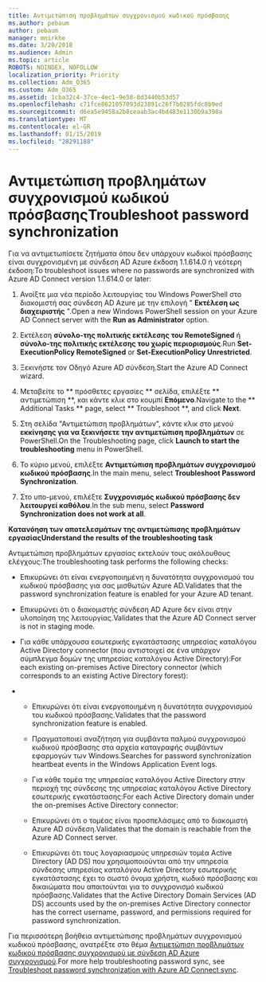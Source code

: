 ```yaml
---
title: Αντιμετώπιση προβλημάτων συγχρονισμού κωδικού πρόσβασης
ms.author: pebaum
author: pebaum
manager: mnirkhe
ms.date: 3/20/2018
ms.audience: Admin
ms.topic: article
ROBOTS: NOINDEX, NOFOLLOW
localization_priority: Priority
ms.collection: Adm_O365
ms.custom: Adm_O365
ms.assetid: 1cba32c4-37ce-4ec1-9e58-8d3440b53d57
ms.openlocfilehash: c71fce8621057093d23891c26f7b0285fdc8b9ed
ms.sourcegitcommit: d6ea5e9458a2b8ceaab3ac4bd483e1130b9a398a
ms.translationtype: MT
ms.contentlocale: el-GR
ms.lasthandoff: 01/15/2019
ms.locfileid: "28291188"
---
```

# <a name="troubleshoot-password-synchronization"></a><span data-ttu-id="7a40a-102">Αντιμετώπιση προβλημάτων συγχρονισμού κωδικού πρόσβασης</span><span class="sxs-lookup"><span data-stu-id="7a40a-102">Troubleshoot password synchronization</span></span>

<span data-ttu-id="7a40a-103">Για να αντιμετωπίσετε ζητήματα όπου δεν υπάρχουν κωδικοί πρόσβασης είναι συγχρονισμένη με σύνδεση AD Azure έκδοση 1.1.614.0 ή νεότερη έκδοση:</span><span class="sxs-lookup"><span data-stu-id="7a40a-103">To troubleshoot issues where no passwords are synchronized with Azure AD Connect version 1.1.614.0 or later:</span></span>
  
1. <span data-ttu-id="7a40a-104">Ανοίξτε μια νέα περίοδο λειτουργίας του Windows PowerShell στο διακομιστή σας σύνδεση AD Azure με την επιλογή " **Εκτέλεση ως διαχειριστής** ".</span><span class="sxs-lookup"><span data-stu-id="7a40a-104">Open a new Windows PowerShell session on your Azure AD Connect server with the **Run as Administrator** option.</span></span> 
    
2. <span data-ttu-id="7a40a-105">Εκτέλεση **σύνολο-της πολιτικής εκτέλεσης του RemoteSigned** ή **σύνολο-της πολιτικής εκτέλεσης του χωρίς περιορισμούς**.</span><span class="sxs-lookup"><span data-stu-id="7a40a-105">Run **Set-ExecutionPolicy RemoteSigned** or **Set-ExecutionPolicy Unrestricted**.</span></span> 
    
3. <span data-ttu-id="7a40a-106">Ξεκινήστε τον Οδηγό Azure AD σύνδεση.</span><span class="sxs-lookup"><span data-stu-id="7a40a-106">Start the Azure AD Connect wizard.</span></span>
    
4. <span data-ttu-id="7a40a-107">Μεταβείτε το \*\* πρόσθετες εργασίες \*\* σελίδα, επιλέξτε \*\* αντιμετώπιση \*\*, και κάντε κλικ στο κουμπί **Επόμενο**.</span><span class="sxs-lookup"><span data-stu-id="7a40a-107">Navigate to the \*\* Additional Tasks \*\* page, select \*\* Troubleshoot \*\*, and click **Next**.</span></span> 
    
5. <span data-ttu-id="7a40a-108">Στη σελίδα "Αντιμετώπιση προβλημάτων", κάντε κλικ στο μενού **εκκίνησης για να ξεκινήσετε την αντιμετώπιση προβλημάτων** σε PowerShell.</span><span class="sxs-lookup"><span data-stu-id="7a40a-108">On the Troubleshooting page, click **Launch to start the troubleshooting** menu in PowerShell.</span></span> 
    
6. <span data-ttu-id="7a40a-109">Το κύριο μενού, επιλέξτε **Αντιμετώπιση προβλημάτων συγχρονισμού κωδικού πρόσβασης**.</span><span class="sxs-lookup"><span data-stu-id="7a40a-109">In the main menu, select **Troubleshoot Password Synchronization**.</span></span> 
    
7. <span data-ttu-id="7a40a-110">Στο υπο-μενού, επιλέξτε **Συγχρονισμός κωδικού πρόσβασης δεν λειτουργεί καθόλου**.</span><span class="sxs-lookup"><span data-stu-id="7a40a-110">In the sub menu, select **Password Synchronization does not work at all**.</span></span> 
    
 <span data-ttu-id="7a40a-111">**Κατανόηση των αποτελεσμάτων της αντιμετώπισης προβλημάτων εργασίας**</span><span class="sxs-lookup"><span data-stu-id="7a40a-111">**Understand the results of the troubleshooting task**</span></span>
  
<span data-ttu-id="7a40a-112">Αντιμετώπιση προβλημάτων εργασίας εκτελούν τους ακόλουθους ελέγχους:</span><span class="sxs-lookup"><span data-stu-id="7a40a-112">The troubleshooting task performs the following checks:</span></span>
  
- <span data-ttu-id="7a40a-113">Επικυρώνει ότι είναι ενεργοποιημένη η δυνατότητα συγχρονισμού του κωδικού πρόσβασης για σας μισθωτών Azure AD.</span><span class="sxs-lookup"><span data-stu-id="7a40a-113">Validates that the password synchronization feature is enabled for your Azure AD tenant.</span></span>
    
- <span data-ttu-id="7a40a-114">Επικυρώνει ότι ο διακομιστής σύνδεση AD Azure δεν είναι στην υλοποίηση της λειτουργίας.</span><span class="sxs-lookup"><span data-stu-id="7a40a-114">Validates that the Azure AD Connect server is not in staging mode.</span></span>
    
- <span data-ttu-id="7a40a-115">Για κάθε υπάρχουσα εσωτερικής εγκατάστασης υπηρεσίας καταλόγου Active Directory connector (που αντιστοιχεί σε ένα υπάρχον σύμπλεγμα δομών της υπηρεσίας καταλόγου Active Directory):</span><span class="sxs-lookup"><span data-stu-id="7a40a-115">For each existing on-premises Active Directory connector (which corresponds to an existing Active Directory forest):</span></span>
    
- 
  - <span data-ttu-id="7a40a-116">Επικυρώνει ότι είναι ενεργοποιημένη η δυνατότητα συγχρονισμού του κωδικού πρόσβασης.</span><span class="sxs-lookup"><span data-stu-id="7a40a-116">Validates that the password synchronization feature is enabled.</span></span>
    
  - <span data-ttu-id="7a40a-117">Πραγματοποιεί αναζήτηση για συμβάντα παλμού συγχρονισμού κωδικού πρόσβασης στα αρχεία καταγραφής συμβάντων εφαρμογών των Windows.</span><span class="sxs-lookup"><span data-stu-id="7a40a-117">Searches for password synchronization heartbeat events in the Windows Application Event logs.</span></span>
    
  - <span data-ttu-id="7a40a-118">Για κάθε τομέα της υπηρεσίας καταλόγου Active Directory στην περιοχή της σύνδεσης της υπηρεσίας καταλόγου Active Directory εσωτερικής εγκατάστασης:</span><span class="sxs-lookup"><span data-stu-id="7a40a-118">For each Active Directory domain under the on-premises Active Directory connector:</span></span>
    
  - <span data-ttu-id="7a40a-119">Επικυρώνει ότι ο τομέας είναι προσπελάσιμες από το διακομιστή Azure AD σύνδεση.</span><span class="sxs-lookup"><span data-stu-id="7a40a-119">Validates that the domain is reachable from the Azure AD Connect server.</span></span>
    
  - <span data-ttu-id="7a40a-120">Επικυρώνει ότι τους λογαριασμούς υπηρεσιών τομέα Active Directory (AD DS) που χρησιμοποιούνται από την υπηρεσία σύνδεσης υπηρεσίας καταλόγου Active Directory εσωτερικής εγκατάστασης έχει το σωστό όνομα χρήστη, κωδικό πρόσβασης και δικαιώματα που απαιτούνται για το συγχρονισμό κωδικού πρόσβασης.</span><span class="sxs-lookup"><span data-stu-id="7a40a-120">Validates that the Active Directory Domain Services (AD DS) accounts used by the on-premises Active Directory connector has the correct username, password, and permissions required for password synchronization.</span></span>
    
<span data-ttu-id="7a40a-121">Για περισσότερη βοήθεια αντιμετώπισης προβλημάτων συγχρονισμού κωδικού πρόσβασης, ανατρέξτε στο θέμα [Αντιμετώπιση προβλημάτων κωδικού πρόσβασης συγχρονισμού με σύνδεση AD Azure συγχρονισμού](https://docs.microsoft.com/en-us/azure/active-directory/connect/active-directory-aadconnectsync-troubleshoot-password-synchronization).</span><span class="sxs-lookup"><span data-stu-id="7a40a-121">For more help troubleshooting password sync, see [Troubleshoot password synchronization with Azure AD Connect sync](https://docs.microsoft.com/en-us/azure/active-directory/connect/active-directory-aadconnectsync-troubleshoot-password-synchronization).</span></span>
  

